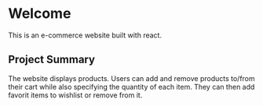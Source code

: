 # Welcome
This is an e-commerce website built with react.
## Project Summary
The website displays products. Users can add and remove products to/from their cart while also specifying the quantity of each item. They can then add favorit items to wishlist or remove from it. 
